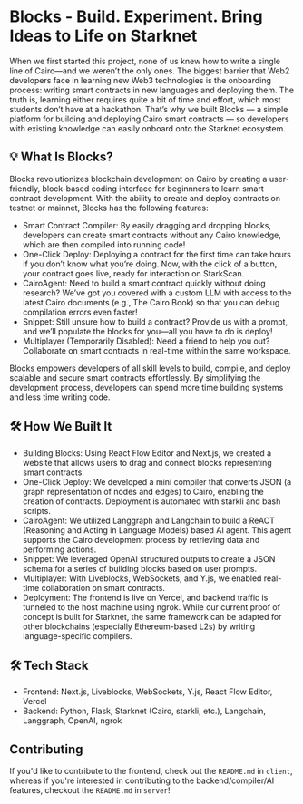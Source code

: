 # Blocks - Build. Experiment. Bring Ideas to Life on Starknet

When we first started this project, none of us knew how to write a single line of Cairo—and we weren’t the only ones. The biggest barrier that Web2 developers face in learning new Web3 technologies is the onboarding process: writing smart contracts in new languages and deploying them. The truth is, learning either requires quite a bit of time and effort, which most students don’t have at a hackathon. That’s why we built Blocks — a simple platform for building and deploying Cairo smart contracts — so developers with existing knowledge can easily onboard onto the Starknet ecosystem.

## 💡 What Is Blocks?
Blocks revolutionizes blockchain development on Cairo by creating a user-friendly, block-based coding interface for beginnners to learn smart contract development. With the ability to create and deploy contracts on testnet or mainnet, Blocks has the following features:

- Smart Contract Compiler: By easily dragging and dropping blocks, developers can create smart contracts without any Cairo knowledge, which are then compiled into running code!
- One-Click Deploy: Deploying a contract for the first time can take hours if you don’t know what you’re doing. Now, with the click of a button, your contract goes live, ready for interaction on StarkScan.
- CairoAgent: Need to build a smart contract quickly without doing research? We’ve got you covered with a custom LLM with access to the latest Cairo documents (e.g., The Cairo Book) so that you can debug compilation errors even faster!
- Snippet: Still unsure how to build a contract? Provide us with a prompt, and we’ll populate the blocks for you—all you have to do is deploy!
- Multiplayer (Temporarily Disabled): Need a friend to help you out? Collaborate on smart contracts in real-time within the same workspace.

Blocks empowers developers of all skill levels to build, compile, and deploy scalable and secure smart contracts effortlessly. By simplifying the development process, developers can spend more time building systems and less time writing code.

## 🛠️ How We Built It

- Building Blocks: Using React Flow Editor and Next.js, we created a website that allows users to drag and connect blocks representing smart contracts.
- One-Click Deploy: We developed a mini compiler that converts JSON (a graph representation of nodes and edges) to Cairo, enabling the creation of contracts. Deployment is automated with starkli and bash scripts.
- CairoAgent: We utilized Langgraph and Langchain to build a ReACT (Reasoning and Acting in Language Models) based AI agent. This agent supports the Cairo development process by retrieving data and performing actions.
- Snippet: We leveraged OpenAI structured outputs to create a JSON schema for a series of building blocks based on user prompts.
- Multiplayer: With Liveblocks, WebSockets, and Y.js, we enabled real-time collaboration on smart contracts.
- Deployment: The frontend is live on Vercel, and backend traffic is tunneled to the host machine using ngrok.
While our current proof of concept is built for Starknet, the same framework can be adapted for other blockchains (especially Ethereum-based L2s) by writing language-specific compilers.

## 🛠️ Tech Stack
- Frontend: Next.js, Liveblocks, WebSockets, Y.js, React Flow Editor, Vercel  
- Backend: Python, Flask, Starknet (Cairo, starkli, etc.), Langchain, Langgraph, OpenAI, ngrok

## Contributing

If you'd like to contribute to the frontend, check out the `README.md` in `client`, whereas if you're interested in contributing to the backend/compiler/AI features, checkout the `README.md` in `server`!
